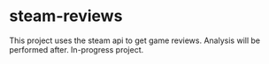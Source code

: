 # steam-reviews
This project uses the steam api to get game reviews. Analysis will be performed after. In-progress project.
